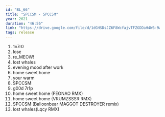 ```yaml
---
id: "BL_66"
title: "SPCCSM - SPCCSM"
year: 2021
duration: "46:56"
link: "https://drive.google.com/file/d/1dGHSDsJZ6F8WcfajvTFZGDDaH4W6-9a7/view?usp=sharing"
tags: release
---
```


01. 1n7r0
02. lose
03. re_MEOW!
04. lost whales
05. evening mood after work
06. home sweet home
07. your warm
08. SPCCSM
09. g00d 7r1p
10. home sweet home (FEONAO RMX)
11. home sweet home (VRUMZSSSR RMX)
12. SPCCSM (Balloonbear MAGGOT DESTROYER remix)
13. lost whales(Lqcy RMX)
